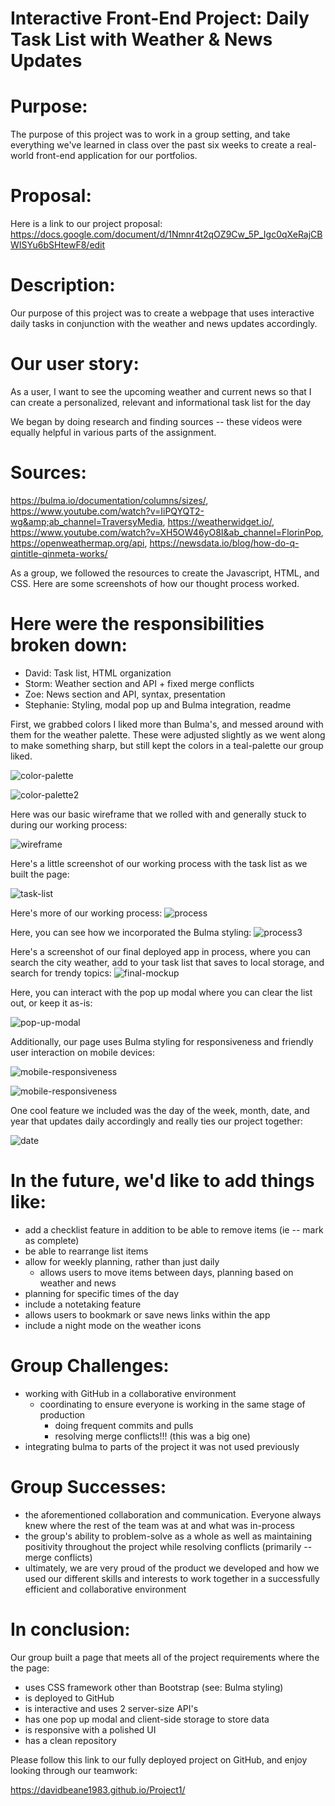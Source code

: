 # **Interactive Front-End Project: Daily Task List with Weather & News Updates**

# Purpose:
The purpose of this project was to work in a group setting, and take everything we've learned in class over the past six weeks to create a real-world front-end application for our portfolios.

# Proposal:
Here is a link to our project proposal: https://docs.google.com/document/d/1Nmnr4t2qOZ9Cw_5P_Igc0qXeRajCBWISYu6bSHtewF8/edit

# Description: 
Our purpose of this project was to create a webpage that uses interactive daily tasks in conjunction with the weather and news updates accordingly.

# Our user story: 
As a user,
I want to see the upcoming weather and current news 
so that I can create a personalized, relevant and informational task list for the day


We began by doing research and finding sources -- these videos were equally helpful in various parts of the assignment.

# Sources:
https://bulma.io/documentation/columns/sizes/, https://www.youtube.com/watch?v=IiPQYQT2-wg&amp;ab_channel=TraversyMedia, https://weatherwidget.io/, https://www.youtube.com/watch?v=XH5OW46yO8I&ab_channel=FlorinPop, https://openweathermap.org/api, https://newsdata.io/blog/how-do-q-qintitle-qinmeta-works/ 

As a group, we followed the resources to create the Javascript, HTML, and CSS. Here are some screenshots of how our thought process worked. 

# Here were the responsibilities broken down:

- David: Task list, HTML organization
- Storm: Weather section and API + fixed merge conflicts
- Zoe: News section and API, syntax, presentation
- Stephanie: Styling, modal pop up and Bulma integration, readme

First, we grabbed colors I liked more than Bulma's, and messed around with them for the weather palette. These were adjusted slightly as we went along to make something sharp, but still kept the colors in a teal-palette our group liked.

![color-palette](./assets/images/images/colors.png)

![color-palette2](./assets/images/images/color2.png)

Here was our basic wireframe that we rolled with and generally stuck to during our working process:

![wireframe](./assets/images/images/wireframe.png)

Here's a little screenshot of our working process with the task list as we built the page:

![task-list](./assets/images/images/working-process.png)

Here's more of our working process:
![process](./assets/images/images/working-process-2.png)

Here, you can see how we incorporated the Bulma styling:
![process3](./assets/images/images/working-process-3.png)

Here's a screenshot of our final deployed app in process, where you can search the city weather, add to your task list that saves to local storage, and search for trendy topics:
![final-mockup](./assets/images/images/final.png)

Here, you can interact with the pop up modal where you can clear the list out, or keep it as-is:

![pop-up-modal](./assets/images/images/pop-up-modal.png)

Additionally, our page uses Bulma styling for responsiveness and friendly user interaction on mobile devices:

![mobile-responsiveness](./assets/images/images/mobile.png)

![mobile-responsiveness](./assets/images/images/mobile-2.png)

One cool feature we included was the day of the week, month, date, and year that updates daily accordingly and really ties our project together:

![date](./assets/images/images/date-change.png)

# In the future, we'd like to add things like:
- add a checklist feature in addition to be able to remove items (ie -- mark as complete)
- be able to rearrange list items
- allow for weekly planning, rather than just daily
    - allows users to move items between days, planning based on weather and news
- planning for specific times of the day
- include a notetaking feature
- allows users to bookmark or save news links within the app
- include a night mode on the weather icons

# Group Challenges:
- working with GitHub in a collaborative environment
    - coordinating to ensure everyone is working in the same stage of production
        - doing frequent commits and pulls
        - resolving merge conflicts!!! (this was a big one)
- integrating bulma to parts of the project it was not used previously

# Group Successes:
- the aforementioned collaboration and communication. Everyone always knew where the rest of the team was at and what was in-process
- the group's ability to problem-solve as a whole as well as maintaining positivity throughout the project while resolving conflicts (primarily -- merge conflicts)
- ultimately, we are very proud of the product we developed and how we used our different skills and interests to work together in a successfully efficient and collaborative environment

# In conclusion:
Our group built a page that meets all of the project requirements where the the page:
- uses CSS framework other than Bootstrap (see: Bulma styling)
- is deployed to GitHub
- is interactive and uses 2 server-size API's
- has one pop up modal and client-side storage to store data
- is responsive with a polished UI
- has a clean repository

Please follow this link to our fully deployed project on GitHub, and enjoy looking through our teamwork:

https://davidbeane1983.github.io/Project1/